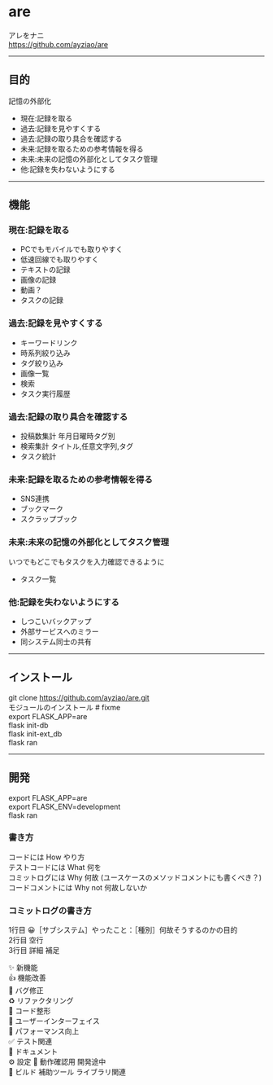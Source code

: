 # are
アレをナニ  
https://github.com/ayziao/are

---
## 目的
記憶の外部化
* 現在:記録を取る
* 過去:記録を見やすくする
* 過去:記録の取り具合を確認する
* 未来:記録を取るための参考情報を得る
* 未来:未来の記憶の外部化としてタスク管理
* 他:記録を失わないようにする

---
## 機能
### 現在:記録を取る
* PCでもモバイルでも取りやすく
* 低速回線でも取りやすく
* テキストの記録
* 画像の記録
* 動画？
* タスクの記録

### 過去:記録を見やすくする
* キーワードリンク
* 時系列絞り込み
* タグ絞り込み
* 画像一覧
* 検索
* タスク実行履歴

### 過去:記録の取り具合を確認する
* 投稿数集計 年月日曜時タグ別
* 検索集計 タイトル,任意文字列,タグ
* タスク統計

### 未来:記録を取るための参考情報を得る
* SNS連携
* ブックマーク
* スクラップブック

### 未来:未来の記憶の外部化としてタスク管理
いつでもどこでもタスクを入力確認できるように
* タスク一覧

### 他:記録を失わないようにする
* しつこいバックアップ
* 外部サービスへのミラー
* 同システム同士の共有




---
## インストール
git clone https://github.com/ayziao/are.git  
モジュールのインストール  # fixme  
export FLASK_APP=are  
flask init-db  
flask init-ext_db  
flask ran  

---
## 開発
export FLASK_APP=are  
export FLASK_ENV=development  
flask ran  

### 書き方
コードには How やり方  
テストコードには What 何を   
コミットログには Why 何故 (ユースケースのメソッドコメントにも書くべき？)  
コードコメントには Why not 何故しないか  

### コミットログの書き方
1行目 😀［サブシステム］やったこと：［種別］何故そうするのかの目的  
2行目 空行  
3行目 詳細 補足  

✨ 新機能  
👍 機能改善  
🐜 バグ修正  
♻️ リファクタリング  
🧹 コード整形  
🎨 ユーザーインターフェイス  
💪 パフォーマンス向上  
✅ テスト関連  
📜 ドキュメント  
⚙ 設定
🚧 動作確認用 開発途中  
🤖 ビルド 補助ツール ライブラリ関連  
